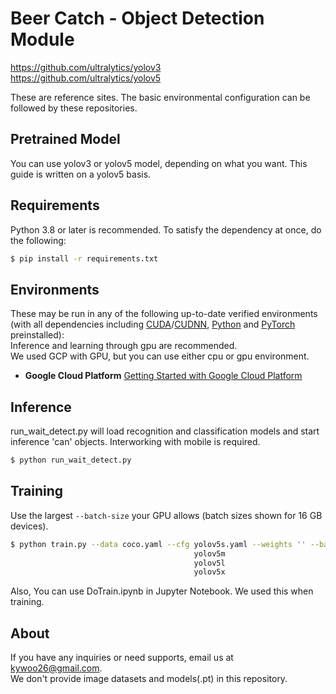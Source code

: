 # Beer Catch - Object Detection Module

https://github.com/ultralytics/yolov3  
https://github.com/ultralytics/yolov5

These are reference sites.
The basic environmental configuration can be followed by these repositories.

## Pretrained Model
You can use yolov3 or yolov5 model, depending on what you want.
This guide is written on a yolov5 basis.

## Requirements

Python 3.8 or later is recommended. To satisfy the dependency at once, do the following:
```bash
$ pip install -r requirements.txt
```

## Environments

These may be run in any of the following up-to-date verified environments (with all dependencies including [CUDA](https://developer.nvidia.com/cuda)/[CUDNN](https://developer.nvidia.com/cudnn), [Python](https://www.python.org/) and [PyTorch](https://pytorch.org/) preinstalled):  
Inference and learning through gpu are recommended.  
We used GCP with GPU, but you can use either cpu or gpu environment.

- **Google Cloud Platform** [Getting Started with Google Cloud Platform](https://cloud.google.com/gcp/getting-started/?hl=ko) 

## Inference

run_wait_detect.py will load recognition and classification models and start inference 'can' objects. Interworking with mobile is required.
```bash
$ python run_wait_detect.py
```

## Training
Use the largest `--batch-size` your GPU allows (batch sizes shown for 16 GB devices).
```bash
$ python train.py --data coco.yaml --cfg yolov5s.yaml --weights '' --batch-size 64
                                         yolov5m                                40
                                         yolov5l                                24
                                         yolov5x                                16
```
Also, You can use DoTrain.ipynb in Jupyter Notebook. We used this when training.

## About
If you have any inquiries or need supports, email us at kywoo26@gmail.com.  
We don't provide image datasets and models(.pt) in this repository.
